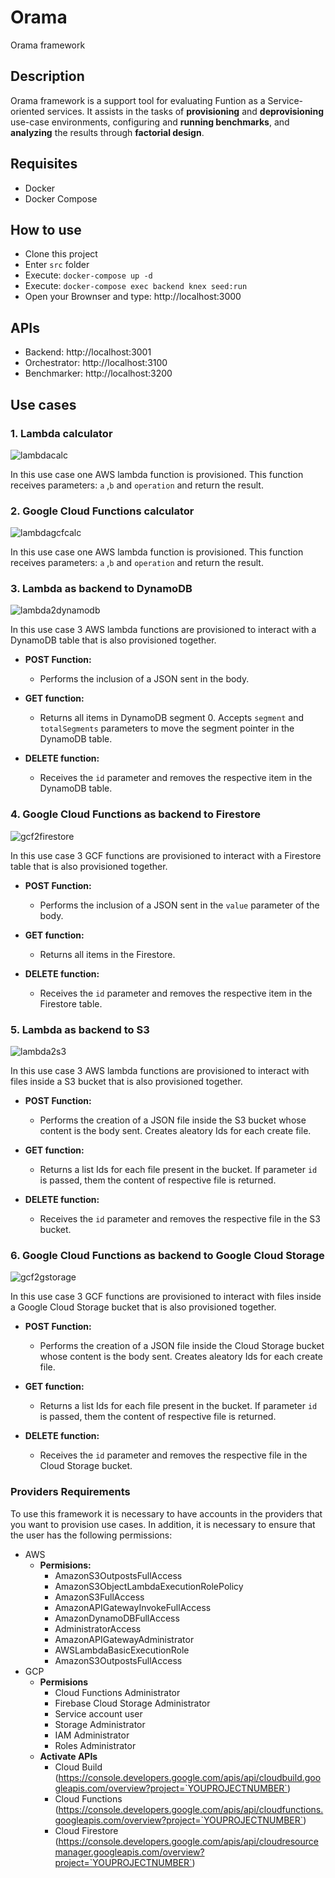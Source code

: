 # Orama
Orama framework

## Description

Orama framework is a support tool for evaluating Funtion as a Service-oriented services. It assists in the tasks of **provisioning** and **deprovisioning** use-case environments, configuring and **running benchmarks**, and **analyzing** the results through **factorial design**.

## Requisites

- Docker
- Docker Compose

## How to use

- Clone this project
- Enter `src` folder
- Execute: `docker-compose up -d`
- Execute: `docker-compose exec backend knex seed:run`
- Open your Brownser and type: http://localhost:3000

## APIs

 - Backend: http://localhost:3001
 - Orchestrator: http://localhost:3100
 - Benchmarker: http://localhost:3200

## Use cases

### 1. Lambda calculator
![lambdacalc](../../blob/main/diagrams/usecases/orama-usecase-lambdacalc.drawio.png)

In this use case one AWS lambda function is provisioned. This function receives parameters: `a` ,`b` and `operation` and return the result.

### 2. Google Cloud Functions calculator
![lambdagcfcalc](../../blob/main/diagrams/usecases/orama-usecase-gcfcalc.drawio.png)

In this use case one AWS lambda function is provisioned. This function receives parameters: `a` ,`b` and `operation` and return the result.

### 3. Lambda as backend to DynamoDB
![lambda2dynamodb](../../blob/main/diagrams/usecases/orama-usecase-lambda2dynamodb.drawio.png)

In this use case 3 AWS lambda functions are provisioned to interact with a DynamoDB table that is also provisioned together.

 - **POST Function:** 
   - Performs the inclusion of a JSON sent in the body.

 - **GET function:** 
   - Returns all items in DynamoDB segment 0. Accepts `segment` and `totalSegments` parameters to move the segment pointer in the DynamoDB table.

 - **DELETE function:** 
   - Receives the `id` parameter and removes the respective item in the DynamoDB table.

### 4. Google Cloud Functions as backend to Firestore
![gcf2firestore](../../blob/main/diagrams/usecases/orama-usecase-gcf2firestore.drawio.png)

In this use case 3 GCF functions are provisioned to interact with a Firestore table that is also provisioned together.

 - **POST Function:** 
   - Performs the inclusion of a JSON sent in the `value` parameter of the body.

 - **GET function:** 
   - Returns all items in the Firestore.

 - **DELETE function:** 
   - Receives the `id` parameter and removes the respective item in the Firestore table.


### 5. Lambda as backend to S3
![lambda2s3](../../blob/main/diagrams/usecases/orama-usecase-lambda2s3.drawio.png)

In this use case 3 AWS lambda functions are provisioned to interact with files inside a S3 bucket that is also provisioned together.

 - **POST Function:** 
   - Performs the creation of a JSON file inside the S3 bucket whose content is the body sent. Creates aleatory Ids for each create file.

 - **GET function:** 
   - Returns a list Ids for each file present in the bucket. If parameter `id` is passed, them the content of respective file is returned.

 - **DELETE function:** 
   - Receives the `id` parameter and removes the respective file in the S3 bucket.

### 6. Google Cloud Functions as backend to Google Cloud Storage
![gcf2gstorage](../../blob/main/diagrams/usecases/orama-usecase-gcf2gstorage.drawio.png)

In this use case 3 GCF functions are provisioned to interact with files inside a Google Cloud Storage bucket that is also provisioned together.

 - **POST Function:** 
   - Performs the creation of a JSON file inside the Cloud Storage bucket whose content is the body sent. Creates aleatory Ids for each create file.

 - **GET function:** 
   - Returns a list Ids for each file present in the bucket. If parameter `id` is passed, them the content of respective file is returned.

 - **DELETE function:** 
   - Receives the `id` parameter and removes the respective file in the Cloud Storage bucket.


### Providers Requirements
To use this framework it is necessary to have accounts in the providers that you want to provision use cases. In addition, it is necessary to ensure that the user has the following permissions:

  - AWS
    - **Permisions:**  
      -  AmazonS3OutpostsFullAccess
      -  AmazonS3ObjectLambdaExecutionRolePolicy
      -  AmazonS3FullAccess
      -  AmazonAPIGatewayInvokeFullAccess
      -  AmazonDynamoDBFullAccess
      -  AdministratorAccess
      -  AmazonAPIGatewayAdministrator
      -  AWSLambdaBasicExecutionRole
      -  AmazonS3OutpostsFullAccess  
  - GCP
    - **Permisions** 
      - Cloud Functions Administrator
      - Firebase Cloud Storage Administrator
      - Service account user
      - Storage Administrator
      - IAM Administrator
      - Roles Administrator
    - **Activate APIs**
      - Cloud Build (https://console.developers.google.com/apis/api/cloudbuild.googleapis.com/overview?project=`YOUPROJECTNUMBER`)
      - Cloud Functions (https://console.developers.google.com/apis/api/cloudfunctions.googleapis.com/overview?project=`YOUPROJECTNUMBER`)
      - Cloud Firestore (https://console.developers.google.com/apis/api/cloudresourcemanager.googleapis.com/overview?project=`YOUPROJECTNUMBER`)


      
